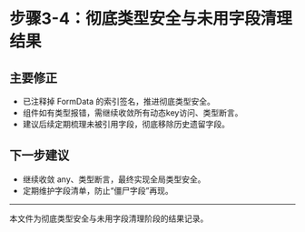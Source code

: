 # 步骤3-4：彻底类型安全与未用字段清理结果

## 主要修正
- 已注释掉 FormData 的索引签名，推进彻底类型安全。
- 组件如有类型报错，需继续收敛所有动态key访问、类型断言。
- 建议后续定期梳理未被引用字段，彻底移除历史遗留字段。

## 下一步建议
- 继续收敛 any、类型断言，最终实现全局类型安全。
- 定期维护字段清单，防止“僵尸字段”再现。

---

本文件为彻底类型安全与未用字段清理阶段的结果记录。
